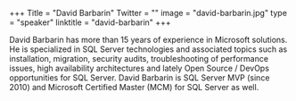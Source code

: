 +++
Title = "David Barbarin"
Twitter = ""
image = "david-barbarin.jpg"
type = "speaker"
linktitle = "david-barbarin"
+++

David Barbarin has more than 15 years of experience in Microsoft solutions. He is specialized in SQL Server technologies and associated topics such as installation, migration, security audits, troubleshooting of performance issues, high availability architectures and lately Open Source / DevOps opportunities for SQL Server. David Barbarin is SQL Server MVP (since 2010) and Microsoft Certified Master (MCM) for SQL Server as well.

